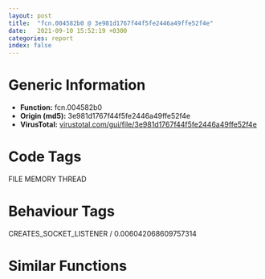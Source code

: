 ```yaml
---
layout: post
title:  "fcn.004582b0 @ 3e981d1767f44f5fe2446a49ffe52f4e"
date:   2021-09-10 15:52:19 +0300
categories: report
index: false
---
```


# Generic Information
- **Function:** fcn.004582b0
- **Origin (md5):** 3e981d1767f44f5fe2446a49ffe52f4e
- **VirusTotal:** [virustotal.com/gui/file/3e981d1767f44f5fe2446a49ffe52f4e][virustotal_ref]

# Code Tags
<span class="tag" id="FILE">FILE</span>
<span class="tag" id="MEMORY">MEMORY</span>
<span class="tag" id="THREAD">THREAD</span>


# Behaviour Tags
<span class="bhv-tag" id="CREATES_SOCKET_LISTENER">CREATES_SOCKET_LISTENER / 0.006042068609757314</span>

# Similar Functions
<script type="text/javascript" src="https://www.gstatic.com/charts/loader.js"></script>
<script type="text/javascript">

    google.charts.load('current', {'packages':['corechart']});
    google.charts.setOnLoadCallback(drawChart);

    function drawChart() {
    var data = new google.visualization.DataTable();
        data.addColumn('number', 'X');
        data.addColumn('number', 'Y');
        data.addColumn({type: 'string', role: 'tooltip', 'p': {'html': true}});
        data.addColumn({'type': 'string', 'role': 'style'});
        
        data.addRows([
    [0, 0, '<b><a href="/report/fcn.004582b0@3e981d1767f44f5fe2446a49ffe52f4e">fcn.004582b0</a><br>@3e981d1767f44f5fe2446a49ffe52f4e</b><br>push ebp<br>mov ebp, esp<br>push 0xffffffffffffffff<br>push 0x4c2503<br>mov eax, dword<br>push eax<br>mov dword<br>sub esp, 0x1ac<br>push ebx<br>push esi<br>push edi<br>mov ebx, ecx<br>mov dword[ebp-0x10], esp<br>mov dword[ebp-0x14], ebx<br>call dword[sym.imp.KERNEL32.dll_GetProcessHeap]<br>mov dword[ebx+0x40c], eax<br>mov eax, dword[0x4c6790]<br>mov dword[ebx+0xc4], eax<br>mov ecx, dword[0x4c6794]<br>mov eax, dword[ebx+0x404]<br>mov dword[ebx+0xc8], ecx<br>mov edx, dword[0x4c6798]<br>inc edx<br>test eax, eax<br>mov dword[ebx+0xcc], edx<br>jne 0x458325<br>push 0<br>call dword[sym.imp.ole32.dll_OleInitialize]<br>mov dword[ebx+0x404], 1<br>lea eax, [ebp-0x1b8]<br>push 0x104<br>push eax<br>push 0<br>call dword[sym.imp.KERNEL32.dll_GetModuleFileNameA]<br>lea ecx, [ebp-0x1b8]<br>push 0x5c<br>push ecx<br>call fcn.004a4437<br>mov edi, eax<br>add esp, 8<br>test edi, edi<br>je 0x45836b<br>lea esi, [ebx+0xd0]<br>lea edx, [ebp-0x1b8]<br>push edx<br>mov ecx, esi<br>mov byte[edi], 0<br>call fcn.004b3c49<br>inc edi<br>push edi<br>jmp 0x45837f<br>lea esi, [ebx+0xd0]<br>mov ecx, esi<br>call fcn.004b3a97<br>lea eax, [ebp-0x1b8]<br>push eax<br>lea ecx, [ebx+0xd4]<br>call fcn.004b3c49<br>mov esi, dword[esi]<br>push esi<br>call dword[sym.imp.KERNEL32.dll_SetCurrentDirectoryA]<br>push 0x401002<br>push section..text<br>push section..text<br>lea ecx, [ebx+0x370]<br>call fcn.00446940<br>push 0x401002<br>push section..text<br>push section..text<br>lea ecx, [ebx+0x384]<br>call fcn.00446940<br>push 0x401002<br>push section..text<br>push section..text<br>lea ecx, [ebx+0x3b8]<br>call fcn.00446940<br>push 0x7f00<br>push 0<br>call dword[sym.imp.USER32.dll_LoadCursorA]<br>push 0<br>push 0<br>push 0<br>push 0<br>push 0<br>push 0<br>push 0<br>push 0<br>push 0x4f9c84<br>push 0<br>push 5<br>mov esi, eax<br>call dword[sym.imp.GDI32.dll_GetStockObject]<br>push eax<br>push esi<br>push 0<br>push str._EL_HideOwner<br>call fcn.0043c620<br>add esp, 0x14<br>lea ecx, [ebx+0x3c8]<br>push eax<br>push 0x80<br>call fcn.004b5a7d<br>call dword[sym.imp.KERNEL32.dll_GetCurrentThreadId]<br>mov dword[ebx+0x228], eax<br>mov eax, dword[0x4c67a4]<br>test eax, eax<br>jbe 0x458465<br>mov ecx, dword[str.config.ini]<br>mov dword[ebx+0x198], ecx<br>mov edx, dword[0x4c67a4]<br>mov eax, dword[str.config.ini]<br>add eax, edx<br>mov dword[ebx+0x19c], eax<br>mov ebx, dword[0x4c67b8]<br>test ebx, ebx<br>jle 0x458513<br>mov edi, dword[ebp-0x14]<br>lea esi, [ebx*4]<br>push esi<br>push 0<br>lea ecx, [edi+0x170]<br>call fcn.0041f520<br>push esi<br>push 0<br>lea ecx, [edi+0x184]<br>call fcn.0041f520<br>add edi, 0x148<br>push esi<br>push 0<br>mov ecx, edi<br>call fcn.0041f520<br>mov ecx, dword[ebp-0x14]<br>push esi<br>add ecx, 0x15c<br>push 0<br>call fcn.0041f520<br>xor eax, eax<br>test ebx, ebx<br>jle 0x4584e2<br>mov edx, dword[0x4c67bc]<br>test eax, eax<br>mov ecx, dword[edx+eax*4]<br>jl 0x4584dd<br>mov edx, dword[edi+0x10]<br>shr edx, 2<br>cmp eax, edx<br>jge 0x4584dd<br>mov edx, dword[edi+8]<br>mov dword[edx+eax*4], ecx<br>inc eax<br>cmp eax, ebx<br>jl 0x4584c0<br>xor eax, eax<br>test ebx, ebx<br>jle 0x458513<br>mov ecx, dword[0x4c67c0]<br>test eax, eax<br>mov ecx, dword[ecx+eax*4]<br>jl 0x45850e<br>mov edx, dword[ebp-0x14]<br>add edx, 0x15c<br>mov esi, dword[edx+0x10]<br>shr esi, 2<br>cmp eax, esi<br>jge 0x45850e<br>mov edx, dword[edx+8]<br>mov dword[edx+eax*4], ecx<br>inc eax<br>cmp eax, ebx<br>jl 0x4584e8<br>mov ecx, dword[0x4c67b0]<br>xor edi, edi<br>cmp ecx, edi<br>jle 0x45857f<br>xor esi, esi<br>cmp ecx, edi<br>jle 0x45854d<br>mov eax, dword[0x4c67b4]<br>mov eax, dword[eax+esi*4]<br>cmp eax, edi<br>je 0x458548<br>mov eax, dword[eax+0x78]<br>cmp eax, edi<br>je 0x458548<br>push edi<br>push 0x433f70<br>push 1<br>call eax<br>mov ecx, dword[0x4c67b0]<br>inc esi<br>cmp esi, ecx<br>jl 0x458525<br>mov esi, dword[ebp-0x14]<br>mov edx, dword[0x4c67b4]<br>shl ecx, 2<br>push ecx<br>push edx<br>lea ecx, [esi+0x120]<br>call fcn.0041f520<br>mov eax, dword[0x4c67b0]<br>lea ecx, [eax*4]<br>push ecx<br>push edi<br>lea ecx, [esi+0x134]<br>call fcn.0041f520<br>cmp dword[0x4c67ac], edi<br>jbe 0x4587e0<br>lea ecx, [ebp-0x38]<br>call fcn.0041edb0<br>mov edx, dword[ebp-0x14]<br>mov dword[ebp-0x40], 0x4cfe5c<br>mov dword[ebp-0x3c], edx<br>lea ecx, [ebp-0x48]<br>mov dword[ebp-4], edi<br>call fcn.004b40da<br>push 0x400<br>lea ecx, [ebp-0x70]<br>mov byte[ebp-4], 2<br>call fcn.004bb929<br>mov eax, dword[0x4c67ac]<br>mov ecx, dword[0x4c67a8]<br>push edi<br>push eax<br>mov bl, 3<br>push ecx<br>lea ecx, [ebp-0x70]<br>mov byte[ebp-4], bl<br>call fcn.004bb975<br>push edi<br>push 0x1000<br>lea edx, [ebp-0x70]<br>push 1<br>push edx<br>lea ecx, [ebp-0xb4]<br>call fcn.004bac71<br>lea eax, [ebp-0xb4]<br>lea ecx, [ebp-0x40]<br>push eax<br>mov byte[ebp-4], 4<br>call fcn.0042fb40<br>lea ecx, [ebp-0xb4]<br>call fcn.004badd5<br>lea ecx, [ebp-0xb4]<br>mov byte[ebp-4], bl<br>call fcn.004bad4d<br>lea ecx, [ebp-0x70]<br>mov byte[ebp-4], 2<br>call fcn.004bb9b2<br>mov dword[ebp-4], edi<br>call fcn.004b4118<br>mov ecx, dword[fcn.00401004]<br>mov eax, dword[ebp-0x28]<br>mov esi, dword[ebp-0x30]<br>mov dword[ebp-0x20], ecx<br>mov ecx, eax<br>shr ecx, 3<br>neg eax<br>sbb eax, eax<br>and eax, esi<br>cmp ecx, edi<br>lea eax, [eax+ecx*4]<br>jle 0x45873a<br>mov dword[ebp-0x24], eax<br>mov dword[ebp-0x1c], ecx<br>mov eax, dword[eax]<br>xor ebx, ebx<br>mov ecx, dword[eax+0x18]<br>test ecx, ecx<br>mov dword[ebp-0x18], ecx<br>jle 0x458724<br>lea edi, [eax+0x14]<br>push 0<br>push ebx<br>mov ecx, edi<br>call fcn.0042e950<br>push ebx<br>mov ecx, edi<br>mov esi, eax<br>call fcn.0042f180<br>cmp eax, 1<br>jne 0x4586bf<br>add esi, 0x18<br>push esi<br>call fcn.0049b580<br>add esi, eax<br>push esi<br>call fcn.0049b580<br>lea esi, [esi+eax+0xc]<br>push esi<br>call fcn.0049b580<br>add esi, eax<br>add esp, 0xc<br>mov eax, dword[esi]<br>cmp eax, 0xffffffff<br>je 0x4586b7<br>mov edx, dword[ebp-0x20]<br>add eax, edx<br>mov dword[esi], eax<br>jmp 0x458718<br>mov dword[esi], 0<br>jmp 0x458718<br>add esi, 0x18<br>push esi<br>call fcn.0049b580<br>add esi, eax<br>push esi<br>call fcn.0049b580<br>mov ecx, dword[esi+eax+0x1c]<br>lea eax, [esi+eax+0x1c]<br>mov edx, dword[eax+ecx*4+4]<br>lea eax, [eax+ecx*4+4]<br>lea esi, [edx+eax+4]<br>push esi<br>call fcn.0049b580<br>mov ecx, dword[eax+esi+0xc]<br>lea eax, [eax+esi+0xc]<br>add esp, 0xc<br>add eax, 8<br>test ecx, ecx<br>jle 0x458718<br>mov edx, dword[eax]<br>cmp edx, 0xffffffff<br>je 0x45870c<br>mov esi, dword[ebp-0x20]<br>add edx, esi<br>mov dword[eax], edx<br>jmp 0x458712<br>mov dword[eax], 0<br>add eax, 8<br>dec ecx<br>jne 0x4586fc<br>mov eax, dword[ebp-0x18]<br>inc ebx<br>cmp ebx, eax<br>jl 0x45866e<br>mov eax, dword[ebp-0x24]<br>mov ecx, dword[ebp-0x1c]<br>add eax, 4<br>dec ecx<br>mov dword[ebp-0x24], eax<br>mov dword[ebp-0x1c], ecx<br>jne 0x458659<br>mov ecx, dword[ebp-0x14]<br>lea eax, [ebp-0x40]<br>push eax<br>add ecx, 0x104<br>call fcn.0042f100<br>lea ecx, [ebp-0x38]<br>call fcn.0041efb0<br>mov dword[ebp-0x40], 0x4cfe5c<br>lea ecx, [ebp-0x40]<br>mov dword[ebp-4], 8<br>call fcn.0042fa80<br>mov dword[ebp-0x40], 0x4cfe68<br>mov dword[ebp-4], 9<br>jmp 0x4587c2<br>lea ecx, [ebp-0x38]<br>call fcn.0041efb0<br>lea ecx, [ebp-0x38]<br>mov dword[ebp-4], 0xffffffff<br>mov dword[ebp-0x38], 0x4cdbe8<br>call fcn.0041efb0<br>mov ecx, dword[ebp-0xc]<br>pop edi<br>pop esi<br>mov dword<br>pop ebx<br>mov esp, ebp<br>pop ebp<br>ret <br><eoc> ', 'point { fill-color: #e0440e; }'],

        ]);

    var options = {
        title: 'Similarity Plot',
        legend: 'none',
        colors: ['#dedbd9', '#e6693e', '#ec8f6e', '#f3b49f', '#f6c7b6'],
        tooltip: {isHtml: true, trigger: 'both'},
        explorer: {
        actions: ["dragToZoom", "rightClickToReset"],
        },
        chartArea: {
        width: '80%',
        height: '80%'
        },
        width: '100%',
        height: '100%'
    };

    var chart = new google.visualization.ScatterChart(document.getElementById('chart_div'));

    chart.draw(data, options);
    }
    
</script>


<div id="chart_div" style="width: 100%px; height: 100%;"></div>

# Disassembled Code
{% highlight nasm %}

push ebp
mov ebp, esp
push 0xffffffffffffffff
push 0x4c2503
mov eax, dword
push eax
mov dword
sub esp, 0x1ac
push ebx
push esi
push edi
mov ebx, ecx
mov dword[ebp-0x10], esp
mov dword[ebp-0x14], ebx
call dword[sym.imp.KERNEL32.dll_GetProcessHeap]
mov dword[ebx+0x40c], eax
mov eax, dword[0x4c6790]
mov dword[ebx+0xc4], eax
mov ecx, dword[0x4c6794]
mov eax, dword[ebx+0x404]
mov dword[ebx+0xc8], ecx
mov edx, dword[0x4c6798]
inc edx
test eax, eax
mov dword[ebx+0xcc], edx
jne 0x458325
push 0
call dword[sym.imp.ole32.dll_OleInitialize]
mov dword[ebx+0x404], 1
lea eax, [ebp-0x1b8]
push 0x104
push eax
push 0
call dword[sym.imp.KERNEL32.dll_GetModuleFileNameA]
lea ecx, [ebp-0x1b8]
push 0x5c
push ecx
call fcn.004a4437
mov edi, eax
add esp, 8
test edi, edi
je 0x45836b
lea esi, [ebx+0xd0]
lea edx, [ebp-0x1b8]
push edx
mov ecx, esi
mov byte[edi], 0
call fcn.004b3c49
inc edi
push edi
jmp 0x45837f
lea esi, [ebx+0xd0]
mov ecx, esi
call fcn.004b3a97
lea eax, [ebp-0x1b8]
push eax
lea ecx, [ebx+0xd4]
call fcn.004b3c49
mov esi, dword[esi]
push esi
call dword[sym.imp.KERNEL32.dll_SetCurrentDirectoryA]
push 0x401002
push section..text
push section..text
lea ecx, [ebx+0x370]
call fcn.00446940
push 0x401002
push section..text
push section..text
lea ecx, [ebx+0x384]
call fcn.00446940
push 0x401002
push section..text
push section..text
lea ecx, [ebx+0x3b8]
call fcn.00446940
push 0x7f00
push 0
call dword[sym.imp.USER32.dll_LoadCursorA]
push 0
push 0
push 0
push 0
push 0
push 0
push 0
push 0
push 0x4f9c84
push 0
push 5
mov esi, eax
call dword[sym.imp.GDI32.dll_GetStockObject]
push eax
push esi
push 0
push str._EL_HideOwner
call fcn.0043c620
add esp, 0x14
lea ecx, [ebx+0x3c8]
push eax
push 0x80
call fcn.004b5a7d
call dword[sym.imp.KERNEL32.dll_GetCurrentThreadId]
mov dword[ebx+0x228], eax
mov eax, dword[0x4c67a4]
test eax, eax
jbe 0x458465
mov ecx, dword[str.config.ini]
mov dword[ebx+0x198], ecx
mov edx, dword[0x4c67a4]
mov eax, dword[str.config.ini]
add eax, edx
mov dword[ebx+0x19c], eax
mov ebx, dword[0x4c67b8]
test ebx, ebx
jle 0x458513
mov edi, dword[ebp-0x14]
lea esi, [ebx*4]
push esi
push 0
lea ecx, [edi+0x170]
call fcn.0041f520
push esi
push 0
lea ecx, [edi+0x184]
call fcn.0041f520
add edi, 0x148
push esi
push 0
mov ecx, edi
call fcn.0041f520
mov ecx, dword[ebp-0x14]
push esi
add ecx, 0x15c
push 0
call fcn.0041f520
xor eax, eax
test ebx, ebx
jle 0x4584e2
mov edx, dword[0x4c67bc]
test eax, eax
mov ecx, dword[edx+eax*4]
jl 0x4584dd
mov edx, dword[edi+0x10]
shr edx, 2
cmp eax, edx
jge 0x4584dd
mov edx, dword[edi+8]
mov dword[edx+eax*4], ecx
inc eax
cmp eax, ebx
jl 0x4584c0
xor eax, eax
test ebx, ebx
jle 0x458513
mov ecx, dword[0x4c67c0]
test eax, eax
mov ecx, dword[ecx+eax*4]
jl 0x45850e
mov edx, dword[ebp-0x14]
add edx, 0x15c
mov esi, dword[edx+0x10]
shr esi, 2
cmp eax, esi
jge 0x45850e
mov edx, dword[edx+8]
mov dword[edx+eax*4], ecx
inc eax
cmp eax, ebx
jl 0x4584e8
mov ecx, dword[0x4c67b0]
xor edi, edi
cmp ecx, edi
jle 0x45857f
xor esi, esi
cmp ecx, edi
jle 0x45854d
mov eax, dword[0x4c67b4]
mov eax, dword[eax+esi*4]
cmp eax, edi
je 0x458548
mov eax, dword[eax+0x78]
cmp eax, edi
je 0x458548
push edi
push 0x433f70
push 1
call eax
mov ecx, dword[0x4c67b0]
inc esi
cmp esi, ecx
jl 0x458525
mov esi, dword[ebp-0x14]
mov edx, dword[0x4c67b4]
shl ecx, 2
push ecx
push edx
lea ecx, [esi+0x120]
call fcn.0041f520
mov eax, dword[0x4c67b0]
lea ecx, [eax*4]
push ecx
push edi
lea ecx, [esi+0x134]
call fcn.0041f520
cmp dword[0x4c67ac], edi
jbe 0x4587e0
lea ecx, [ebp-0x38]
call fcn.0041edb0
mov edx, dword[ebp-0x14]
mov dword[ebp-0x40], 0x4cfe5c
mov dword[ebp-0x3c], edx
lea ecx, [ebp-0x48]
mov dword[ebp-4], edi
call fcn.004b40da
push 0x400
lea ecx, [ebp-0x70]
mov byte[ebp-4], 2
call fcn.004bb929
mov eax, dword[0x4c67ac]
mov ecx, dword[0x4c67a8]
push edi
push eax
mov bl, 3
push ecx
lea ecx, [ebp-0x70]
mov byte[ebp-4], bl
call fcn.004bb975
push edi
push 0x1000
lea edx, [ebp-0x70]
push 1
push edx
lea ecx, [ebp-0xb4]
call fcn.004bac71
lea eax, [ebp-0xb4]
lea ecx, [ebp-0x40]
push eax
mov byte[ebp-4], 4
call fcn.0042fb40
lea ecx, [ebp-0xb4]
call fcn.004badd5
lea ecx, [ebp-0xb4]
mov byte[ebp-4], bl
call fcn.004bad4d
lea ecx, [ebp-0x70]
mov byte[ebp-4], 2
call fcn.004bb9b2
mov dword[ebp-4], edi
call fcn.004b4118
mov ecx, dword[fcn.00401004]
mov eax, dword[ebp-0x28]
mov esi, dword[ebp-0x30]
mov dword[ebp-0x20], ecx
mov ecx, eax
shr ecx, 3
neg eax
sbb eax, eax
and eax, esi
cmp ecx, edi
lea eax, [eax+ecx*4]
jle 0x45873a
mov dword[ebp-0x24], eax
mov dword[ebp-0x1c], ecx
mov eax, dword[eax]
xor ebx, ebx
mov ecx, dword[eax+0x18]
test ecx, ecx
mov dword[ebp-0x18], ecx
jle 0x458724
lea edi, [eax+0x14]
push 0
push ebx
mov ecx, edi
call fcn.0042e950
push ebx
mov ecx, edi
mov esi, eax
call fcn.0042f180
cmp eax, 1
jne 0x4586bf
add esi, 0x18
push esi
call fcn.0049b580
add esi, eax
push esi
call fcn.0049b580
lea esi, [esi+eax+0xc]
push esi
call fcn.0049b580
add esi, eax
add esp, 0xc
mov eax, dword[esi]
cmp eax, 0xffffffff
je 0x4586b7
mov edx, dword[ebp-0x20]
add eax, edx
mov dword[esi], eax
jmp 0x458718
mov dword[esi], 0
jmp 0x458718
add esi, 0x18
push esi
call fcn.0049b580
add esi, eax
push esi
call fcn.0049b580
mov ecx, dword[esi+eax+0x1c]
lea eax, [esi+eax+0x1c]
mov edx, dword[eax+ecx*4+4]
lea eax, [eax+ecx*4+4]
lea esi, [edx+eax+4]
push esi
call fcn.0049b580
mov ecx, dword[eax+esi+0xc]
lea eax, [eax+esi+0xc]
add esp, 0xc
add eax, 8
test ecx, ecx
jle 0x458718
mov edx, dword[eax]
cmp edx, 0xffffffff
je 0x45870c
mov esi, dword[ebp-0x20]
add edx, esi
mov dword[eax], edx
jmp 0x458712
mov dword[eax], 0
add eax, 8
dec ecx
jne 0x4586fc
mov eax, dword[ebp-0x18]
inc ebx
cmp ebx, eax
jl 0x45866e
mov eax, dword[ebp-0x24]
mov ecx, dword[ebp-0x1c]
add eax, 4
dec ecx
mov dword[ebp-0x24], eax
mov dword[ebp-0x1c], ecx
jne 0x458659
mov ecx, dword[ebp-0x14]
lea eax, [ebp-0x40]
push eax
add ecx, 0x104
call fcn.0042f100
lea ecx, [ebp-0x38]
call fcn.0041efb0
mov dword[ebp-0x40], 0x4cfe5c
lea ecx, [ebp-0x40]
mov dword[ebp-4], 8
call fcn.0042fa80
mov dword[ebp-0x40], 0x4cfe68
mov dword[ebp-4], 9
jmp 0x4587c2
lea ecx, [ebp-0x38]
call fcn.0041efb0
lea ecx, [ebp-0x38]
mov dword[ebp-4], 0xffffffff
mov dword[ebp-0x38], 0x4cdbe8
call fcn.0041efb0
mov ecx, dword[ebp-0xc]
pop edi
pop esi
mov dword
pop ebx
mov esp, ebp
pop ebp
ret

{% endhighlight %}

[virustotal_ref]: https://www.virustotal.com/gui/file/3e981d1767f44f5fe2446a49ffe52f4e